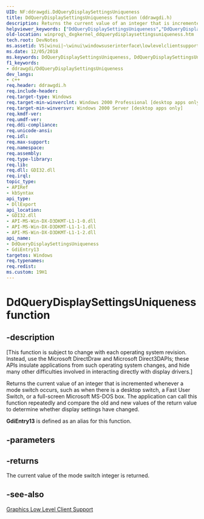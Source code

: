 ```yaml
---
UID: NF:ddrawgdi.DdQueryDisplaySettingsUniqueness
title: DdQueryDisplaySettingsUniqueness function (ddrawgdi.h)
description: Returns the current value of an integer that is incremented whenever a mode switch occurs, such as when there is a desktop switch, a Fast User Switch, or a full-screen Microsoft MS-DOS box.helpviewer_keywords: ["DdQueryDisplaySettingsUniqueness","DdQueryDisplaySettingsUniqueness function [Windows API]","GdiEntry13","_dxgkernel_ddquerydisplaysettingsuniqueness","ddrawgdi/DdQueryDisplaySettingsUniqueness","ddrawgdi/GdiEntry13","winprog._dxgkernel_ddquerydisplaysettingsuniqueness","winui._dxgkernel_ddquerydisplaysettingsuniqueness"]
old-location: winprog\_dxgkernel_ddquerydisplaysettingsuniqueness.htm
tech.root: DevNotes
ms.assetid: VS|winui|~\winui\windowsuserinterface\lowlevelclientsupport\graphics\ddquerydisplaysettingsuniqueness.htm
ms.date: 12/05/2018
ms.keywords: DdQueryDisplaySettingsUniqueness, DdQueryDisplaySettingsUniqueness function [Windows API], GdiEntry13, _dxgkernel_ddquerydisplaysettingsuniqueness, ddrawgdi/DdQueryDisplaySettingsUniqueness, ddrawgdi/GdiEntry13, winprog._dxgkernel_ddquerydisplaysettingsuniqueness, winui._dxgkernel_ddquerydisplaysettingsuniqueness
f1_keywords:
- ddrawgdi/DdQueryDisplaySettingsUniqueness
dev_langs:
- c++
req.header: ddrawgdi.h
req.include-header: 
req.target-type: Windows
req.target-min-winverclnt: Windows 2000 Professional [desktop apps only]
req.target-min-winversvr: Windows 2000 Server [desktop apps only]
req.kmdf-ver: 
req.umdf-ver: 
req.ddi-compliance: 
req.unicode-ansi: 
req.idl: 
req.max-support: 
req.namespace: 
req.assembly: 
req.type-library: 
req.lib: 
req.dll: GDI32.dll
req.irql: 
topic_type:
- APIRef
- kbSyntax
api_type:
- DllExport
api_location:
- GDI32.dll
- API-MS-Win-DX-D3DKMT-L1-1-0.dll
- API-MS-Win-DX-D3DKMT-L1-1-1.dll
- API-MS-Win-DX-D3DKMT-L1-1-2.dll
api_name:
- DdQueryDisplaySettingsUniqueness
- GdiEntry13
targetos: Windows
req.typenames: 
req.redist: 
ms.custom: 19H1
---
```


# DdQueryDisplaySettingsUniqueness function


## -description


<p class="CCE_Message">[This function is subject to change with each operating system revision. Instead, use 
    the Microsoft DirectDraw and Microsoft Direct3DAPIs; these 
    APIs insulate applications from such operating system changes, and hide many other 
    difficulties involved in interacting directly with display drivers.]

Returns the current value of an integer that is incremented whenever a mode switch occurs, such as when there 
    is a desktop switch, a Fast User Switch, or a full-screen Microsoft MS-DOS box. The application can call 
    this function repeatedly and compare the old and new values of the return value to determine whether display 
    settings have changed.

<b>GdiEntry13</b> is defined as an alias for this function.


## -parameters






## -returns



The current value of the mode switch integer is returned.




## -see-also




<a href="https://docs.microsoft.com/windows/desktop/DevNotes/-dxgkernel-low-level-client-support">Graphics Low Level Client Support</a>
 

 

